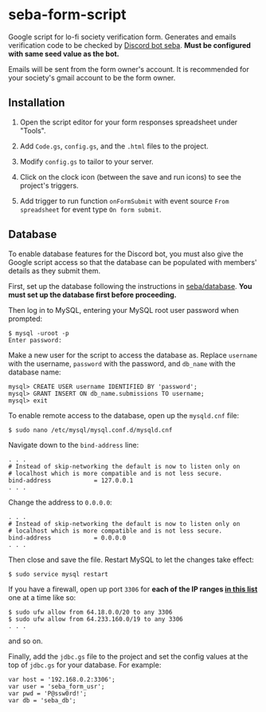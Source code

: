 # seba-form-script

Google script for lo-fi society verification form. Generates and emails verification code to be checked by [Discord bot seba](https://github.com/mtsev/seba). **Must be configured with same seed value as the bot.**

Emails will be sent from the form owner's account. It is recommended for your society's gmail account to be the form owner.

## Installation
1. Open the script editor for your form responses spreadsheet under "Tools".

2. Add `Code.gs`, `config.gs`, and the `.html` files to the project.

3. Modify `config.gs` to tailor to your server.

4. Click on the clock icon (between the save and run icons) to see the project's triggers.

5. Add trigger to run function `onFormSubmit` with event source `From spreadsheet` for event type `On form submit`.

## Database
To enable database features for the Discord bot, you must also give the Google script access so that the database can be populated with members' details as they submit them.

First, set up the database following the instructions in [seba/database](https://github.com/mtsev/seba/tree/master/database). **You must set up the database first before proceeding.**

Then log in to MySQL, entering your MySQL root user password when prompted:
```
$ mysql -uroot -p
Enter password:
```

Make a new user for the script to access the database as. Replace `username` with the username, `password` with the password, and `db_name` with the database name:
```
mysql> CREATE USER username IDENTIFIED BY 'password';
mysql> GRANT INSERT ON db_name.submissions TO username;
mysql> exit
```

To enable remote access to the database, open up the `mysqld.cnf` file:
```
$ sudo nano /etc/mysql/mysql.conf.d/mysqld.cnf
```

Navigate down to the `bind-address` line:
```
. . .
# Instead of skip-networking the default is now to listen only on
# localhost which is more compatible and is not less secure.
bind-address            = 127.0.0.1
. . .
```

Change the address to `0.0.0.0`:
```
. . .
# Instead of skip-networking the default is now to listen only on
# localhost which is more compatible and is not less secure.
bind-address            = 0.0.0.0
. . .
```

Then close and save the file. Restart MySQL to let the changes take effect:
```
$ sudo service mysql restart
```

If you have a firewall, open up port `3306` for **each of the IP ranges [in this list](https://developers.google.com/apps-script/guides/jdbc#using_jdbcgetconnectionurl)** one at a time like so:
```
$ sudo ufw allow from 64.18.0.0/20 to any 3306
$ sudo ufw allow from 64.233.160.0/19 to any 3306
. . .
```
and so on.

Finally, add the `jdbc.gs` file to the project and set the config values at the top of `jdbc.gs` for your database. For example:

```
var host = '192.168.0.2:3306';
var user = 'seba_form_usr';
var pwd = 'P@ssw0rd!';
var db = 'seba_db';
```
